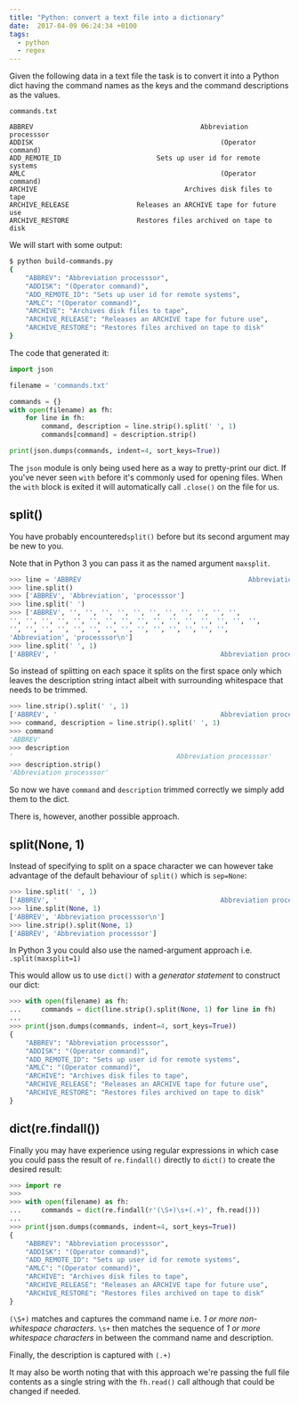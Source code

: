 ```yaml
---
title: "Python: convert a text file into a dictionary"
date:  2017-04-09 06:24:34 +0100
tags:
  - python
  - regex
---
```


Given the following data in a text file the task is
to convert it into a Python dict having the command
names as the keys and the command descriptions as the
values.

`commands.txt`

```
ABBREV                                          Abbreviation processsor
ADDISK                                               (Operator command)
ADD_REMOTE_ID                        Sets up user id for remote systems
AMLC                                                 (Operator command)
ARCHIVE                                     Archives disk files to tape
ARCHIVE_RELEASE                 Releases an ARCHIVE tape for future use
ARCHIVE_RESTORE                 Restores files archived on tape to disk
```

We will start with some output:

```bash
$ python build-commands.py 
{
    "ABBREV": "Abbreviation processsor", 
    "ADDISK": "(Operator command)", 
    "ADD_REMOTE_ID": "Sets up user id for remote systems", 
    "AMLC": "(Operator command)", 
    "ARCHIVE": "Archives disk files to tape", 
    "ARCHIVE_RELEASE": "Releases an ARCHIVE tape for future use", 
    "ARCHIVE_RESTORE": "Restores files archived on tape to disk"
}
```

The code that generated it:

```python
import json

filename = 'commands.txt'

commands = {}
with open(filename) as fh:
    for line in fh:
        command, description = line.strip().split(' ', 1)
        commands[command] = description.strip()

print(json.dumps(commands, indent=4, sort_keys=True))
```

The `json` module is only being used here as a way to pretty-print our dict.
If you've never seen `with` before it's commonly used for opening files.
When the `with` block is exited it will automatically call `.close()` on the
file for us.

## split()

You have probably encountered`split()` before but its second argument may be new to
you.

Note that in Python 3 you can pass it as the named argument `maxsplit`. 

```python
>>> line = 'ABBREV                                          Abbreviation processsor\n'
>>> line.split()
>>> ['ABBREV', 'Abbreviation', 'processsor']
>>> line.split(' ')
>>> ['ABBREV', '', '', '', '', '', '', '', '', '', '', '', 
'', '', '', '', '', '', '', '', '', '', '', '', '', '', '', '',
'', '', '', '', '', '', '', '', '', '', '', '', '', '', 
'Abbreviation', 'processsor\n']
>>> line.split(' ', 1)
['ABBREV', '                                         Abbreviation processsor\n']
```

So instead of splitting on each space it splits on the first space only which leaves 
the description string intact albeit with surrounding whitespace that needs to be trimmed.

```python
>>> line.strip().split(' ', 1)
['ABBREV', '                                         Abbreviation processsor']
>>> command, description = line.strip().split(' ', 1)
>>> command
'ABBREV'
>>> description
'                                         Abbreviation processsor'
>>> description.strip()
'Abbreviation processsor'
```

So now we have `command` and `description` trimmed correctly we simply add them to 
the dict.

There is, however, another possible approach.

## split(None, 1)

Instead of specifying to split on a space character we can however take advantage of the
default behaviour of `split()` which is `sep=None`:

```python
>>> line.split(' ', 1)
['ABBREV', '                                         Abbreviation processsor\n']
>>> line.split(None, 1)
['ABBREV', 'Abbreviation processsor\n']
>>> line.strip().split(None, 1)
['ABBREV', 'Abbreviation processsor']
```

In Python 3 you could also use the named-argument approach i.e. `.split(maxsplit=1)`

This would allow us to use `dict()` with a <em>generator statement</em> to construct our
dict:

```python
>>> with open(filename) as fh:
...     commands = dict(line.strip().split(None, 1) for line in fh)
... 
>>> print(json.dumps(commands, indent=4, sort_keys=True))
{
    "ABBREV": "Abbreviation processsor", 
    "ADDISK": "(Operator command)", 
    "ADD_REMOTE_ID": "Sets up user id for remote systems", 
    "AMLC": "(Operator command)", 
    "ARCHIVE": "Archives disk files to tape", 
    "ARCHIVE_RELEASE": "Releases an ARCHIVE tape for future use", 
    "ARCHIVE_RESTORE": "Restores files archived on tape to disk"
}
```

## dict(re.findall())

Finally you may have experience using regular expressions in which
case you could pass the result of `re.findall()` directly to `dict()`
to create the desired result:

```python
>>> import re
>>> 
>>> with open(filename) as fh:
...     commands = dict(re.findall(r'(\S+)\s+(.+)', fh.read()))
... 
>>> print(json.dumps(commands, indent=4, sort_keys=True))
{
    "ABBREV": "Abbreviation processsor", 
    "ADDISK": "(Operator command)", 
    "ADD_REMOTE_ID": "Sets up user id for remote systems", 
    "AMLC": "(Operator command)", 
    "ARCHIVE": "Archives disk files to tape", 
    "ARCHIVE_RELEASE": "Releases an ARCHIVE tape for future use", 
    "ARCHIVE_RESTORE": "Restores files archived on tape to disk"
}
```

`(\S+)` matches and captures the command name i.e. <em>1 or more non-whitespace
characters</em>. `\s+` then matches the sequence of <em>1 or more whitespace 
characters</em> in between the command name and description. 

Finally, the description is captured with `(.+)`

It may also be worth noting that with this approach we're passing the full 
file contents as a single string with the `fh.read()` call although that
could be changed if needed.
